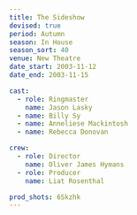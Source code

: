 ```yaml
---
title: The Sideshow
devised: true
period: Autumn
season: In House
season_sort: 40
venue: New Theatre
date_start: 2003-11-12
date_end: 2003-11-15

cast:
  - role: Ringmaster
    name: Jason Lasky
  - name: Billy Sy
  - name: Anneliese Mackintosh
  - name: Rebecca Donovan

crew:
  - role: Director
    name: Oliver James Hymans
  - role: Producer
    name: Liat Rosenthal

prod_shots: 6Skzhk
---
```

